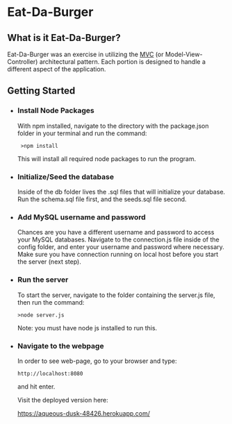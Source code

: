 # Eat-Da-Burger

## What is it Eat-Da-Burger?

Eat-Da-Burger was an exercise in utilizing the [MVC](https://www.tutorialspoint.com/mvc_framework/mvc_framework_introduction.htm) (or Model-View-Controller) architectural pattern. Each portion is designed to handle a different aspect of the application. 

## Getting Started

* ### Install Node Packages
    With npm installed, navigate to the directory with the package.json folder in your terminal and run the command:

    <code> >npm install </code>

    This will install all required node packages to run the program.

* ### Initialize/Seed the database
    Inside of the db folder lives the .sql files that will initialize your database. Run the schema.sql file first, and the seeds.sql file second.

* ### Add MySQL username and password
    Chances are you have a different username and password to access your MySQL databases. Navigate to the connection.js file inside of the config folder, and enter your username and password where necessary. Make sure you have connection running on local host before you start the server (next step).

* ### Run the server
    To start the server, navigate to the folder containing the server.js file, then run the command:

    <code>>node server.js </code>

    Note: you must have node js installed to run this.

* ### Navigate to the webpage
    In order to see web-page, go to your browser and type:

    <code>http://localhost:8080</code>

    and hit enter.

    Visit the deployed version here:

    https://aqueous-dusk-48426.herokuapp.com/
